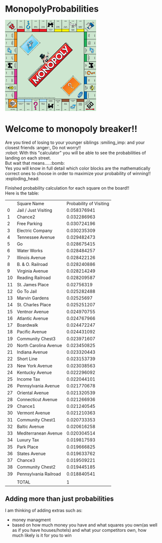 <h1> MonopolyProbabilities</h1>
<img src = "./monopolyBoard.jpg" width = 300 height = 300>
<h1> Welcome to monopoly breaker!! </h1>
  <p> 
    Are you tired of losing to your younger siblings :smiling_imp: and your closest friends :anger:,
    Do not worry!!<br> :robot: With this "calculator" you will be able to see the probabilities of
    landing on each street.<br> But wait that means.....:bomb: <br> Yes you will know in full detail which color blocks are the
    mathematically correct ones to choose in order to maximize your probability of winning!! :exploding_head:
    
  </p>

  <p> Finished probability calculation for each square on the board!!<br> Here is the table:<br>
   <table>
    <tr>
        <td></td>
        <td>Square Name</td>
        <td>Probability of Visiting</td>
    </tr>
    <tr>
        <td>0</td>
        <td>Jail / Just Visiting</td>
        <td>0.058376941</td>
    </tr>
    <tr>
        <td>1</td>
        <td>Chance2</td>
        <td>0.032286963</td>
    </tr>
    <tr>
        <td>2</td>
        <td>Free Parking</td>
        <td>0.030724196</td>
    </tr>
    <tr>
        <td>3</td>
        <td>Electric Company</td>
        <td>0.030235309</td>
    </tr>
    <tr>
        <td>4</td>
        <td>Tennessee Avenue</td>
        <td>0.029482473</td>
    </tr>
    <tr>
        <td>5</td>
        <td>Go</td>
        <td>0.028675415</td>
    </tr>
    <tr>
        <td>6</td>
        <td>Water Works</td>
        <td>0.028484257</td>
    </tr>
    <tr>
        <td>7</td>
        <td>Illinois Avenue</td>
        <td>0.028422126</td>
    </tr>
    <tr>
        <td>8</td>
        <td>B. &amp; O. Railroad</td>
        <td>0.028240886</td>
    </tr>
    <tr>
        <td>9</td>
        <td>Virginia Avenue</td>
        <td>0.028214249</td>
    </tr>
    <tr>
        <td>10</td>
        <td>Reading Railroad</td>
        <td>0.028209587</td>
    </tr>
    <tr>
        <td>11</td>
        <td>St. James Place</td>
        <td>0.02756319</td>
    </tr>
    <tr>
        <td>12</td>
        <td>Go To Jail</td>
        <td>0.025282488</td>
    </tr>
    <tr>
        <td>13</td>
        <td>Marvin Gardens</td>
        <td>0.02525697</td>
    </tr>
    <tr>
        <td>14</td>
        <td>St. Charles Place</td>
        <td>0.025251207</td>
    </tr>
    <tr>
        <td>15</td>
        <td>Ventnor Avenue</td>
        <td>0.024970755</td>
    </tr>
    <tr>
        <td>16</td>
        <td>Atlantic Avenue</td>
        <td>0.024767966</td>
    </tr>
    <tr>
        <td>17</td>
        <td>Boardwalk</td>
        <td>0.024472247</td>
    </tr>
    <tr>
        <td>18</td>
        <td>Pacific Avenue</td>
        <td>0.024431092</td>
    </tr>
    <tr>
        <td>19</td>
        <td>Community Chest3</td>
        <td>0.023971607</td>
    </tr>
    <tr>
        <td>20</td>
        <td>North Carolina Avenue</td>
        <td>0.023450825</td>
    </tr>
    <tr>
        <td>21</td>
        <td>Indiana Avenue</td>
        <td>0.023320443</td>
    </tr>
    <tr>
        <td>22</td>
        <td>Short Line</td>
        <td>0.023153739</td>
    </tr>
    <tr>
        <td>23</td>
        <td>New York Avenue</td>
        <td>0.023038563</td>
    </tr>
    <tr>
        <td>24</td>
        <td>Kentucky Avenue</td>
        <td>0.022296092</td>
    </tr>
    <tr>
        <td>25</td>
        <td>Income Tax</td>
        <td>0.022044101</td>
    </tr>
    <tr>
        <td>26</td>
        <td>Pennsylvania Avenue</td>
        <td>0.021770678</td>
    </tr>
    <tr>
        <td>27</td>
        <td>Oriental Avenue</td>
        <td>0.021320539</td>
    </tr>
    <tr>
        <td>28</td>
        <td>Connecticut Avenue</td>
        <td>0.021266936</td>
    </tr>
    <tr>
        <td>29</td>
        <td>Chance1</td>
        <td>0.021240545</td>
    </tr>
    <tr>
        <td>30</td>
        <td>Vermont Avenue</td>
        <td>0.021210363</td>
    </tr>
    <tr>
        <td>31</td>
        <td>Community Chest1</td>
        <td>0.020733353</td>
    </tr>
    <tr>
        <td>32</td>
        <td>Baltic Avenue</td>
        <td>0.020616258</td>
    </tr>
    <tr>
        <td>33</td>
        <td>Mediterranean Avenue</td>
        <td>0.020304514</td>
    </tr>
    <tr>
        <td>34</td>
        <td>Luxury Tax</td>
        <td>0.019817593</td>
    </tr>
    <tr>
        <td>35</td>
        <td>Park Place</td>
        <td>0.019666825</td>
    </tr>
    <tr>
        <td>36</td>
        <td>States Avenue</td>
        <td>0.019633762</td>
    </tr>
    <tr>
        <td>37</td>
        <td>Chance3</td>
        <td>0.019509221</td>
    </tr>
    <tr>
        <td>38</td>
        <td>Community Chest2</td>
        <td>0.019445185</td>
    </tr>
    <tr>
        <td>39</td>
        <td>Pennsylvania Railroad</td>
        <td>0.018840541</td>
    </tr>
    <tr>
        <td></td>
        <td></td>
        <td></td>
    </tr>
    <tr>
        <td></td>
        <td>TOTAL</td>
        <td>1</td>
    </tr>
</table>

  
  <h2>
    Adding more than just probabilities
  </h2>
  <p> 
    I am thinking of adding extras such as: <ul>
    <li>
     money managment
    </li>
    <li>
      based on how much money you have and what squares you own(as well as if you have houses/hotels)
      and what your competitors own, how much likely is it for you to win
    </li>
    
  </p>


